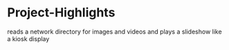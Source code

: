 # Project-Highlights
reads a network directory for images and videos and plays a slideshow like a kiosk display
